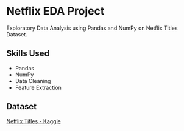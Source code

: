 # Netflix EDA Project

Exploratory Data Analysis using Pandas and NumPy on Netflix Titles Dataset.

## Skills Used
- Pandas
- NumPy
- Data Cleaning
- Feature Extraction

## Dataset
[Netflix Titles - Kaggle](https://www.kaggle.com/datasets/shivamb/netflix-shows)
